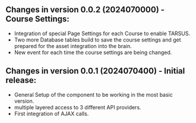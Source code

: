 Changes in version 0.0.2 (2024070000) - Course Settings:
--------------------------------------------------
- Integration of special Page Settings for each Course to enable TARSUS. 
- Two more Database tables build to save the course settings and get prepared for the asset integration into the brain.
- New event for each time the course settings are being changed.

Changes in version 0.0.1 (2024070400) - Initial release:
--------------------------------------------------
- General Setup of the component to be working in the most basic version.
- multiple layered access to 3 different API providers.
- First integration of AJAX calls.
